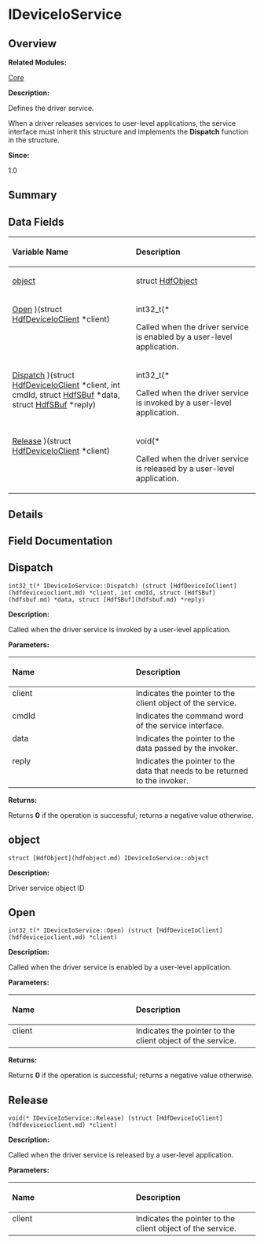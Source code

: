 # IDeviceIoService<a name="EN-US_TOPIC_0000001055198134"></a>

## **Overview**<a name="section1794109710093531"></a>

**Related Modules:**

[Core](core.md)

**Description:**

Defines the driver service. 

When a driver releases services to user-level applications, the service interface must inherit this structure and implements the  **Dispatch**  function in the structure.

**Since:**

1.0

## **Summary**<a name="section1410067533093531"></a>

## Data Fields<a name="pub-attribs"></a>

<a name="table654708763093531"></a>
<table><thead align="left"><tr id="row1937724899093531"><th class="cellrowborder" valign="top" width="50%" id="mcps1.1.3.1.1"><p id="p1827615296093531"><a name="p1827615296093531"></a><a name="p1827615296093531"></a>Variable Name</p>
</th>
<th class="cellrowborder" valign="top" width="50%" id="mcps1.1.3.1.2"><p id="p1612335850093531"><a name="p1612335850093531"></a><a name="p1612335850093531"></a>Description</p>
</th>
</tr>
</thead>
<tbody><tr id="row815244577093531"><td class="cellrowborder" valign="top" width="50%" headers="mcps1.1.3.1.1 "><p id="p1739787204093531"><a name="p1739787204093531"></a><a name="p1739787204093531"></a><a href="ideviceioservice.md#ae79da6a452d1b93d09f1a034a4a7c8d2">object</a></p>
</td>
<td class="cellrowborder" valign="top" width="50%" headers="mcps1.1.3.1.2 "><p id="p1440431049093531"><a name="p1440431049093531"></a><a name="p1440431049093531"></a>struct <a href="hdfobject.md">HdfObject</a> </p>
</td>
</tr>
<tr id="row411915200093531"><td class="cellrowborder" valign="top" width="50%" headers="mcps1.1.3.1.1 "><p id="p23907002093531"><a name="p23907002093531"></a><a name="p23907002093531"></a><a href="ideviceioservice.md#aa655b184dee58c697cd25c9a7367d401">Open</a> )(struct <a href="hdfdeviceioclient.md">HdfDeviceIoClient</a> *client)</p>
</td>
<td class="cellrowborder" valign="top" width="50%" headers="mcps1.1.3.1.2 "><p id="p923107083093531"><a name="p923107083093531"></a><a name="p923107083093531"></a>int32_t(* </p>
<p id="p1575316118093531"><a name="p1575316118093531"></a><a name="p1575316118093531"></a>Called when the driver service is enabled by a user-level application. </p>
</td>
</tr>
<tr id="row1065889639093531"><td class="cellrowborder" valign="top" width="50%" headers="mcps1.1.3.1.1 "><p id="p897925257093531"><a name="p897925257093531"></a><a name="p897925257093531"></a><a href="ideviceioservice.md#acbd0a5848800672aaa0048b73ab725c8">Dispatch</a> )(struct <a href="hdfdeviceioclient.md">HdfDeviceIoClient</a> *client, int cmdId, struct <a href="hdfsbuf.md">HdfSBuf</a> *data, struct <a href="hdfsbuf.md">HdfSBuf</a> *reply)</p>
</td>
<td class="cellrowborder" valign="top" width="50%" headers="mcps1.1.3.1.2 "><p id="p753473922093531"><a name="p753473922093531"></a><a name="p753473922093531"></a>int32_t(* </p>
<p id="p1677678208093531"><a name="p1677678208093531"></a><a name="p1677678208093531"></a>Called when the driver service is invoked by a user-level application. </p>
</td>
</tr>
<tr id="row2071438043093531"><td class="cellrowborder" valign="top" width="50%" headers="mcps1.1.3.1.1 "><p id="p880343166093531"><a name="p880343166093531"></a><a name="p880343166093531"></a><a href="ideviceioservice.md#a45681535736fb530c71da45a259aa128">Release</a> )(struct <a href="hdfdeviceioclient.md">HdfDeviceIoClient</a> *client)</p>
</td>
<td class="cellrowborder" valign="top" width="50%" headers="mcps1.1.3.1.2 "><p id="p409660434093531"><a name="p409660434093531"></a><a name="p409660434093531"></a>void(* </p>
<p id="p1178797666093531"><a name="p1178797666093531"></a><a name="p1178797666093531"></a>Called when the driver service is released by a user-level application. </p>
</td>
</tr>
</tbody>
</table>

## **Details**<a name="section1889724780093531"></a>

## **Field Documentation**<a name="section2074571978093531"></a>

## Dispatch<a name="acbd0a5848800672aaa0048b73ab725c8"></a>

```
int32_t(* IDeviceIoService::Dispatch) (struct [HdfDeviceIoClient](hdfdeviceioclient.md) *client, int cmdId, struct [HdfSBuf](hdfsbuf.md) *data, struct [HdfSBuf](hdfsbuf.md) *reply)
```

 **Description:**

Called when the driver service is invoked by a user-level application. 

**Parameters:**

<a name="table556069814093531"></a>
<table><thead align="left"><tr id="row2122766139093531"><th class="cellrowborder" valign="top" width="50%" id="mcps1.1.3.1.1"><p id="p1500481834093531"><a name="p1500481834093531"></a><a name="p1500481834093531"></a>Name</p>
</th>
<th class="cellrowborder" valign="top" width="50%" id="mcps1.1.3.1.2"><p id="p2076945099093531"><a name="p2076945099093531"></a><a name="p2076945099093531"></a>Description</p>
</th>
</tr>
</thead>
<tbody><tr id="row801673048093531"><td class="cellrowborder" valign="top" width="50%" headers="mcps1.1.3.1.1 ">client</td>
<td class="cellrowborder" valign="top" width="50%" headers="mcps1.1.3.1.2 ">Indicates the pointer to the client object of the service. </td>
</tr>
<tr id="row371372622093531"><td class="cellrowborder" valign="top" width="50%" headers="mcps1.1.3.1.1 ">cmdId</td>
<td class="cellrowborder" valign="top" width="50%" headers="mcps1.1.3.1.2 ">Indicates the command word of the service interface. </td>
</tr>
<tr id="row1454843982093531"><td class="cellrowborder" valign="top" width="50%" headers="mcps1.1.3.1.1 ">data</td>
<td class="cellrowborder" valign="top" width="50%" headers="mcps1.1.3.1.2 ">Indicates the pointer to the data passed by the invoker. </td>
</tr>
<tr id="row315107108093531"><td class="cellrowborder" valign="top" width="50%" headers="mcps1.1.3.1.1 ">reply</td>
<td class="cellrowborder" valign="top" width="50%" headers="mcps1.1.3.1.2 ">Indicates the pointer to the data that needs to be returned to the invoker. </td>
</tr>
</tbody>
</table>

**Returns:**

Returns  **0**  if the operation is successful; returns a negative value otherwise.



## object<a name="ae79da6a452d1b93d09f1a034a4a7c8d2"></a>

```
struct [HdfObject](hdfobject.md) IDeviceIoService::object
```

 **Description:**

Driver service object ID 

## Open<a name="aa655b184dee58c697cd25c9a7367d401"></a>

```
int32_t(* IDeviceIoService::Open) (struct [HdfDeviceIoClient](hdfdeviceioclient.md) *client)
```

 **Description:**

Called when the driver service is enabled by a user-level application. 

**Parameters:**

<a name="table500429541093531"></a>
<table><thead align="left"><tr id="row2017430816093531"><th class="cellrowborder" valign="top" width="50%" id="mcps1.1.3.1.1"><p id="p122989958093531"><a name="p122989958093531"></a><a name="p122989958093531"></a>Name</p>
</th>
<th class="cellrowborder" valign="top" width="50%" id="mcps1.1.3.1.2"><p id="p1239579637093531"><a name="p1239579637093531"></a><a name="p1239579637093531"></a>Description</p>
</th>
</tr>
</thead>
<tbody><tr id="row2044755266093531"><td class="cellrowborder" valign="top" width="50%" headers="mcps1.1.3.1.1 ">client</td>
<td class="cellrowborder" valign="top" width="50%" headers="mcps1.1.3.1.2 ">Indicates the pointer to the client object of the service. </td>
</tr>
</tbody>
</table>

**Returns:**

Returns  **0**  if the operation is successful; returns a negative value otherwise.



## Release<a name="a45681535736fb530c71da45a259aa128"></a>

```
void(* IDeviceIoService::Release) (struct [HdfDeviceIoClient](hdfdeviceioclient.md) *client)
```

 **Description:**

Called when the driver service is released by a user-level application. 

**Parameters:**

<a name="table173566066093531"></a>
<table><thead align="left"><tr id="row640506499093531"><th class="cellrowborder" valign="top" width="50%" id="mcps1.1.3.1.1"><p id="p1158299121093531"><a name="p1158299121093531"></a><a name="p1158299121093531"></a>Name</p>
</th>
<th class="cellrowborder" valign="top" width="50%" id="mcps1.1.3.1.2"><p id="p889850179093531"><a name="p889850179093531"></a><a name="p889850179093531"></a>Description</p>
</th>
</tr>
</thead>
<tbody><tr id="row1088701668093531"><td class="cellrowborder" valign="top" width="50%" headers="mcps1.1.3.1.1 ">client</td>
<td class="cellrowborder" valign="top" width="50%" headers="mcps1.1.3.1.2 ">Indicates the pointer to the client object of the service.</td>
</tr>
</tbody>
</table>

